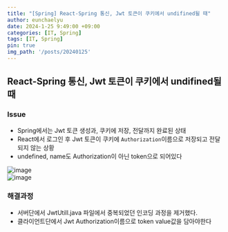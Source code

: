 ```yaml
---
title: "[Spring] React-Spring 통신, Jwt 토큰이 쿠키에서 undifined될 때"
author: eunchaelyu
date: 2024-1-25 9:49:00 +09:00
categories: [IT, Spring]
tags: [IT, Spring]
pin: true
img_path: '/posts/20240125'
---
```


## React-Spring 통신, Jwt 토큰이 쿠키에서 undifined될 때

### Issue
- Spring에서는 Jwt 토큰 생성과, 쿠키에 저장, 전달까지 완료된 상태
- React에서 로그인 후 Jwt 토큰이 쿠키에 ``Authorization``이름으로 저장되고 전달되지 않는 상황
- undefined, name도 Authorization이 아닌 token으로 되어있다

![image](https://github.com/eunchaelyu/eunchaelyu.github.io/assets/119996957/158be7f2-d967-4a64-812e-fdc1e1be58b4)    
![image](https://github.com/eunchaelyu/eunchaelyu.github.io/assets/119996957/3c0a8707-c2dc-4289-909f-8903a6d9873c)    

### 해결과정 
- 서버단에서 JwtUtill.java 파일에서 중복되었던 인코딩 과정을 제거했다.
- 클라이언트단에서 Jwt Authorization이름으로 token value값을 담아야한다
